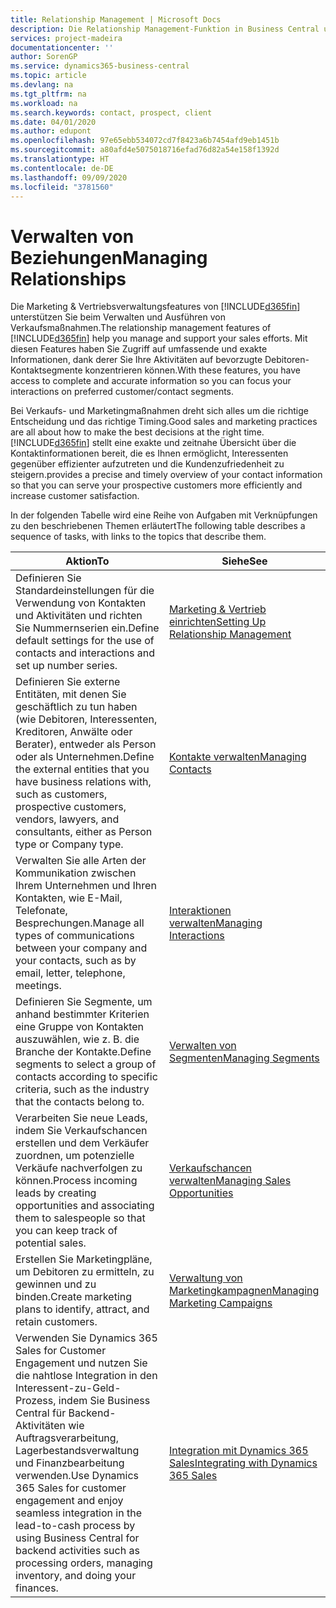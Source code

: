 ```yaml
---
title: Relationship Management | Microsoft Docs
description: Die Relationship Management-Funktion in Business Central unterstützt Ihr Verkaufsanstrengungen und Sie können damit auf Informationen Ihrer Kontakte und auf Vermögensfunktionen effizient zugreifen.
services: project-madeira
documentationcenter: ''
author: SorenGP
ms.service: dynamics365-business-central
ms.topic: article
ms.devlang: na
ms.tgt_pltfrm: na
ms.workload: na
ms.search.keywords: contact, prospect, client
ms.date: 04/01/2020
ms.author: edupont
ms.openlocfilehash: 97e65ebb534072cd7f8423a6b7454afd9eb1451b
ms.sourcegitcommit: a80afd4e5075018716efad76d82a54e158f1392d
ms.translationtype: HT
ms.contentlocale: de-DE
ms.lasthandoff: 09/09/2020
ms.locfileid: "3781560"
---
```

# <a name="managing-relationships"></a><span data-ttu-id="b8685-103">Verwalten von Beziehungen</span><span class="sxs-lookup"><span data-stu-id="b8685-103">Managing Relationships</span></span>
<span data-ttu-id="b8685-104">Die Marketing & Vertriebsverwaltungsfeatures von [!INCLUDE[d365fin](includes/d365fin_md.md)] unterstützen Sie beim Verwalten und Ausführen von Verkaufsmaßnahmen.</span><span class="sxs-lookup"><span data-stu-id="b8685-104">The relationship management features of [!INCLUDE[d365fin](includes/d365fin_md.md)] help you manage and support your sales efforts.</span></span> <span data-ttu-id="b8685-105">Mit diesen Features haben Sie Zugriff auf umfassende und exakte Informationen, dank derer Sie Ihre Aktivitäten auf bevorzugte Debitoren-Kontaktsegmente konzentrieren können.</span><span class="sxs-lookup"><span data-stu-id="b8685-105">With these features, you have access to complete and accurate information so you can focus your interactions on preferred customer/contact segments.</span></span>

<span data-ttu-id="b8685-106">Bei Verkaufs- und Marketingmaßnahmen dreht sich alles um die richtige Entscheidung und das richtige Timing.</span><span class="sxs-lookup"><span data-stu-id="b8685-106">Good sales and marketing practices are all about how to make the best decisions at the right time.</span></span> [!INCLUDE[d365fin](includes/d365fin_md.md)] <span data-ttu-id="b8685-107">stellt eine exakte und zeitnahe Übersicht über die Kontaktinformationen bereit, die es Ihnen ermöglicht, Interessenten gegenüber effizienter aufzutreten und die Kundenzufriedenheit zu steigern.</span><span class="sxs-lookup"><span data-stu-id="b8685-107">provides a precise and timely overview of your contact information so that you can serve your prospective customers more efficiently and increase customer satisfaction.</span></span>

<span data-ttu-id="b8685-108">In der folgenden Tabelle wird eine Reihe von Aufgaben mit Verknüpfungen zu den beschriebenen Themen erläutert</span><span class="sxs-lookup"><span data-stu-id="b8685-108">The following table describes a sequence of tasks, with links to the topics that describe them.</span></span>  

| <span data-ttu-id="b8685-109">Aktion</span><span class="sxs-lookup"><span data-stu-id="b8685-109">To</span></span> | <span data-ttu-id="b8685-110">Siehe</span><span class="sxs-lookup"><span data-stu-id="b8685-110">See</span></span> |
| --- | --- |
|<span data-ttu-id="b8685-111">Definieren Sie Standardeinstellungen für die Verwendung von Kontakten und Aktivitäten und richten Sie Nummernserien ein.</span><span class="sxs-lookup"><span data-stu-id="b8685-111">Define default settings for the use of contacts and interactions and set up number series.</span></span>|[<span data-ttu-id="b8685-112">Marketing & Vertrieb einrichten</span><span class="sxs-lookup"><span data-stu-id="b8685-112">Setting Up Relationship Management</span></span>](marketing-setup-marketing.md)|
|<span data-ttu-id="b8685-113">Definieren Sie externe Entitäten, mit denen Sie geschäftlich zu tun haben (wie Debitoren, Interessenten, Kreditoren, Anwälte oder Berater), entweder als Person oder als Unternehmen.</span><span class="sxs-lookup"><span data-stu-id="b8685-113">Define the external entities that you have business relations with, such as customers, prospective customers, vendors, lawyers, and consultants, either as Person type or Company type.</span></span>|[<span data-ttu-id="b8685-114">Kontakte verwalten</span><span class="sxs-lookup"><span data-stu-id="b8685-114">Managing Contacts</span></span>](marketing-contacts.md)|
|<span data-ttu-id="b8685-115">Verwalten Sie alle Arten der Kommunikation zwischen Ihrem Unternehmen und Ihren Kontakten, wie E-Mail, Telefonate, Besprechungen.</span><span class="sxs-lookup"><span data-stu-id="b8685-115">Manage all types of communications between your company and your contacts, such as by email, letter, telephone, meetings.</span></span>|[<span data-ttu-id="b8685-116">Interaktionen verwalten</span><span class="sxs-lookup"><span data-stu-id="b8685-116">Managing Interactions</span></span>](marketing-interactions.md)|
|<span data-ttu-id="b8685-117">Definieren Sie Segmente, um anhand bestimmter Kriterien eine Gruppe von Kontakten auszuwählen, wie z. B. die Branche der Kontakte.</span><span class="sxs-lookup"><span data-stu-id="b8685-117">Define segments to select a group of contacts according to specific criteria, such as the industry that the contacts belong to.</span></span>|[<span data-ttu-id="b8685-118">Verwalten von Segmenten</span><span class="sxs-lookup"><span data-stu-id="b8685-118">Managing Segments</span></span>](marketing-segments.md)|
|<span data-ttu-id="b8685-119">Verarbeiten Sie neue Leads, indem Sie Verkaufschancen erstellen und dem Verkäufer zuordnen, um potenzielle Verkäufe nachverfolgen zu können.</span><span class="sxs-lookup"><span data-stu-id="b8685-119">Process incoming leads by creating opportunities and associating them to salespeople so that you can keep track of potential sales.</span></span>|[<span data-ttu-id="b8685-120">Verkaufschancen verwalten</span><span class="sxs-lookup"><span data-stu-id="b8685-120">Managing Sales Opportunities</span></span>](marketing-manage-sales-opportunities.md)|
|<span data-ttu-id="b8685-121">Erstellen Sie Marketingpläne, um Debitoren zu ermitteln, zu gewinnen und zu binden.</span><span class="sxs-lookup"><span data-stu-id="b8685-121">Create marketing plans to identify, attract, and retain customers.</span></span>|[<span data-ttu-id="b8685-122">Verwaltung von Marketingkampagnen</span><span class="sxs-lookup"><span data-stu-id="b8685-122">Managing Marketing Campaigns</span></span>](marketing-campaigns.md)|
|<span data-ttu-id="b8685-123">Verwenden Sie Dynamics 365 Sales for Customer Engagement und nutzen Sie die nahtlose Integration in den Interessent-zu-Geld-Prozess, indem Sie Business Central für Backend-Aktivitäten wie Auftragsverarbeitung, Lagerbestandsverwaltung und Finanzbearbeitung verwenden.</span><span class="sxs-lookup"><span data-stu-id="b8685-123">Use Dynamics 365 Sales for customer engagement and enjoy seamless integration in the lead-to-cash process by using Business Central for backend activities such as processing orders, managing inventory, and doing your finances.</span></span>|[<span data-ttu-id="b8685-124">Integration mit Dynamics 365 Sales</span><span class="sxs-lookup"><span data-stu-id="b8685-124">Integrating with Dynamics 365 Sales</span></span>](marketing-integrate-dynamicscrm.md)|
